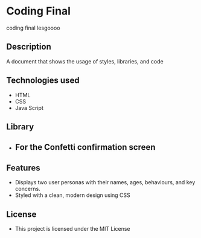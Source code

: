 # Coding Final
 coding final lesgoooo

## Description
A document that shows the usage of styles, libraries, and code

## Technologies used
- HTML
- CSS
- Java Script

## Library
- For the Confetti confirmation screen
    - 

## Features
- Displays two user personas with their names, ages, behaviours, and key concerns.
- Styled with a clean, modern design using CSS

## License
- This project is licensed under the MIT License


